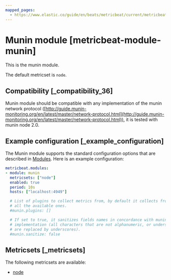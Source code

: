 ```yaml
---
mapped_pages:
  - https://www.elastic.co/guide/en/beats/metricbeat/current/metricbeat-module-munin.html
---
```


# Munin module [metricbeat-module-munin]

This is the munin module.

The default metricset is `node`.


## Compatibility [_compatibility_36]

Munin module should be compatible with any implementation of the munin network protocol ([http://guide.munin-monitoring.org/en/latest/master/network-protocol.html](http://guide.munin-monitoring.org/en/latest/master/network-protocol.html)), it is tested with munin node 2.0.


## Example configuration [_example_configuration]

The Munin module supports the standard configuration options that are described in [Modules](/reference/metricbeat/configuration-metricbeat.md). Here is an example configuration:

```yaml
metricbeat.modules:
- module: munin
  metricsets: ["node"]
  enabled: true
  period: 10s
  hosts: ["localhost:4949"]

  # List of plugins to collect metrics from, by default it collects from
  # all the available ones.
  #munin.plugins: []

  # If set to true, it sanitizes fields names in concordance with munin
  # implementation (all characters that are not alphanumeric, or underscore
  # are replaced by underscores).
  #munin.sanitize: false
```


## Metricsets [_metricsets]

The following metricsets are available:

* [node](/reference/metricbeat/metricbeat-metricset-munin-node.md)
